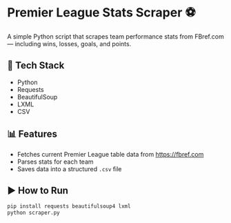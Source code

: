 # Premier League Stats Scraper ⚽️

A simple Python script that scrapes team performance stats from FBref.com — including wins, losses, goals, and points.

## 🔧 Tech Stack
- Python
- Requests
- BeautifulSoup
- LXML
- CSV

## 📊 Features
- Fetches current Premier League table data from https://fbref.com
- Parses stats for each team
- Saves data into a structured `.csv` file

## ▶️ How to Run

```bash
pip install requests beautifulsoup4 lxml
python scraper.py
